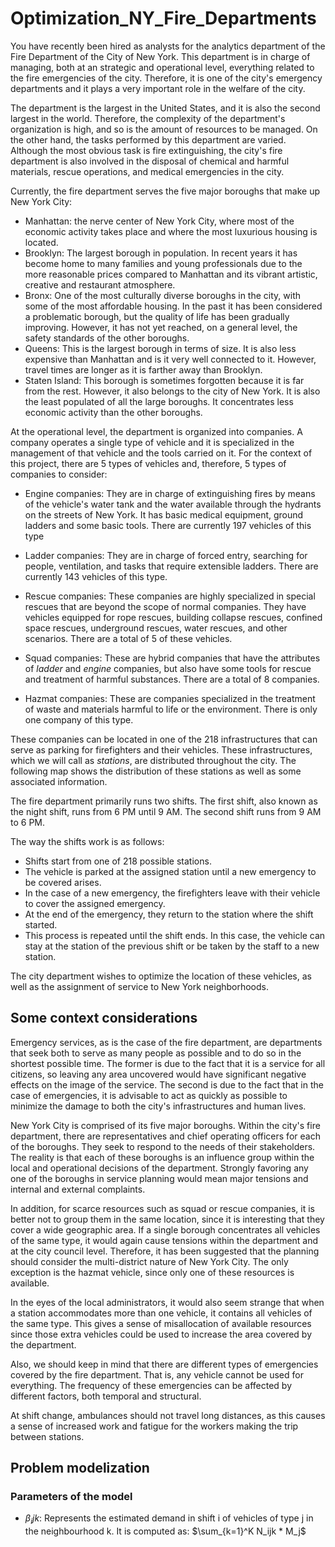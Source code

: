 # Optimization_NY_Fire_Departments
You have recently been hired as analysts for the analytics department of the Fire Department of the City of New York. This department is in charge of managing, both at an strategic and operational level, everything related to the fire emergencies of the city. Therefore, it is one of the city's emergency departments and it plays a very important role in the welfare of the city.

The department is the largest in the United States, and it is also the second largest in the world. Therefore, the complexity of the department's organization is high, and so is the amount of resources to be managed. On the other hand, the tasks performed by this department are varied. Although the most obvious task is fire extinguishing, the city's fire department is also involved in the disposal of chemical and harmful materials, rescue operations, and medical emergencies in the city.

Currently, the fire department serves the five major boroughs that make up New York City:
* Manhattan: the nerve center of New York City, where most of the economic activity takes place and where the most luxurious housing is located.
* Brooklyn: The largest borough in population. In recent years it has become home to many families and young professionals due to the more reasonable prices compared to Manhattan and its vibrant artistic, creative and restaurant atmosphere.
* Bronx: One of the most culturally diverse boroughs in the city, with some of the most affordable housing. In the past it has been considered a problematic borough, but the quality of life has been gradually improving. However, it has not yet reached, on a general level, the safety standards of the other boroughs.
* Queens: This is the largest borough in terms of size. It is also less expensive than Manhattan and is it very well connected to it. However, travel times are longer as it is farther away than Brooklyn.
* Staten Island: This borough is sometimes forgotten because it is far from the rest. However, it also belongs to the city of New York. It is also the least populated of all the large boroughs. It concentrates less economic activity than the other boroughs.

At the operational level, the department is organized into companies. A company operates a single type of vehicle and it is specialized in the management of that vehicle and the tools carried on it. For the context of this project, there are 5 types of vehicles and, therefore, 5 types of companies to consider:

* Engine companies: They are in charge of extinguishing fires by means of the vehicle's water tank and the water available through the hydrants on the streets of New York. It has basic medical equipment, ground ladders and some basic tools. There are currently 197 vehicles of this type

* Ladder companies: They are in charge of forced entry, searching for people, ventilation, and tasks that require extensible ladders. There are currently 143 vehicles of this type.

* Rescue companies: These companies are highly specialized in special rescues that are beyond the scope of normal companies. They have vehicles equipped for rope rescues, building collapse rescues, confined space rescues, underground rescues, water rescues, and other scenarios. There are a total of 5 of these vehicles.

* Squad companies: These are hybrid companies that have the attributes of *ladder* and *engine* companies, but also have some tools for rescue and treatment of harmful substances. There are a total of 8 companies.

* Hazmat companies: These are companies specialized in the treatment of waste and materials harmful to life or the environment. There is only one company of this type.

These companies can be located in one of the 218 infrastructures that can serve as parking for firefighters and their vehicles. These infrastructures, which we will call as *stations*, are distributed throughout the city. The following map shows the distribution of these stations as well as some associated information.

The fire department primarily runs two shifts. The first shift, also known as the night shift, runs from 6 PM until 9 AM. The second shift runs from 9 AM to 6 PM.

The way the shifts work is as follows:
* Shifts start from one of 218 possible stations.
* The vehicle is parked at the assigned station until a new emergency to be covered arises.
* In the case of a new emergency, the firefighters leave with their vehicle to cover the assigned emergency.
* At the end of the emergency, they return to the station where the shift started.
* This process is repeated until the shift ends. In this case, the vehicle can stay at the station of the previous shift or be taken by the staff to a new station.

The city department wishes to optimize the location of these vehicles, as well as the assignment of service to New York neighborhoods.


## Some context considerations

Emergency services, as is the case of the fire department, are departments that seek both to serve as many people as possible and to do so in the shortest possible time. The former is due to the fact that it is a service for all citizens, so leaving any area uncovered would have significant negative effects on the image of the service. The second is due to the fact that in the case of emergencies, it is advisable to act as quickly as possible to minimize the damage to both the city's infrastructures and human lives.

New York City is comprised of its five major boroughs. Within the city's fire department, there are representatives and chief operating officers for each of the boroughs. They seek to respond to the needs of their stakeholders. The reality is that each of these boroughs is an influence group within the local and operational decisions of the department. Strongly favoring any one of the boroughs in service planning would mean major tensions and internal and external complaints.

In addition, for scarce resources such as squad or rescue companies, it is better not to group them in the same location, since it is interesting that they cover a wide geographic area. If a single borough concentrates all vehicles of the same type, it would again cause tensions within the department and at the city council level. Therefore, it has been suggested that the planning should consider the multi-district nature of New York City. The only exception is the hazmat vehicle, since only one of these resources is available.

In the eyes of the local administrators, it would also seem strange that when a station accommodates more than one vehicle, it contains all vehicles of the same type. This gives a sense of misallocation of available resources since those extra vehicles could be used to increase the area covered by the department.

Also, we should keep in mind that there are different types of emergencies covered by the fire department. That is, any vehicle cannot be used for everything. The frequency of these emergencies can be affected by different factors, both temporal and structural.

At shift change, ambulances should not travel long distances, as this causes a sense of increased work and fatigue for the workers making the trip between stations.

## Problem modelization

### Parameters of the model

* $β_ijk$: Represents the estimated demand in shift i of vehicles of type j in the neighbourhood k. It is computed as: $\sum_{k=1}^K N_ijk  * M_j$